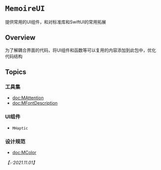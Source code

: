 # ``MemoireUI``

提供常用的UI组件，和对标准库和SwiftUI的常用拓展

## Overview

为了解耦合界面的代码，将UI组件和函数等可以复用的内容添加到此包中，优化代码结构

## Topics

### 工具集

- <doc:MAttention>
- <doc:MFontDescription>

### UI组件

- ``MHaptic`` 

### 设计规范

- <doc:MColor>

*【✅2021.11.01】*
